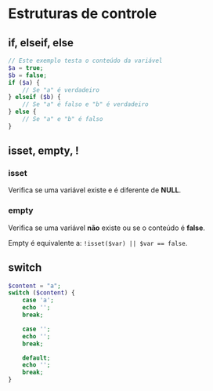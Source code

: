 # Estruturas de controle
## if, elseif, else
```php
// Este exemplo testa o conteúdo da variável
$a = true;
$b = false;
if ($a) {
	// Se "a" é verdadeiro
} elseif ($b) {
	// Se "a" é falso e "b" é verdadeiro
} else {
	// Se "a" e "b" é falso
}
```

## isset, empty, !
### isset
Verifica se uma variável existe e é diferente de **NULL**.

### empty
Verifica se uma variável **não** existe ou se o conteúdo é **false**.

Empty é equivalente a: `!isset($var) || $var == false`.

## switch
```php
$content = "a";
switch ($content) {
	case 'a';
	echo '';
	break;

	case '';
	echo '';
	break;

	default;
	echo '';
	break;
}
```
<!--stackedit_data:
eyJoaXN0b3J5IjpbOTQ3MjQ4Njc4LC03Mjk5ODQ4OV19
-->